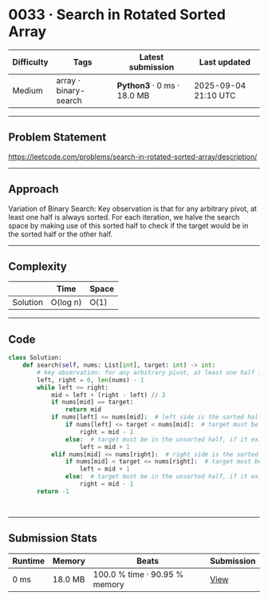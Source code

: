 # 0033 · Search in Rotated Sorted Array

| Difficulty | Tags | Latest submission | Last updated |
| --- | --- | --- | --- |
| Medium | array · binary-search | **Python3** · 0 ms · 18.0 MB | 2025-09-04 21:10 UTC |

---

## Problem Statement
https://leetcode.com/problems/search-in-rotated-sorted-array/description/

---

## Approach
Variation of Binary Search: Key observation is that for any arbitrary pivot, at least one half is always sorted. For each iteration, we halve the search space by making use of this sorted half to check if the target would be in the sorted half or the other half.

---

## Complexity
| | Time | Space |
|---|---|---|
| Solution | O(log n) | O(1) |

---

## Code

```python
class Solution:
    def search(self, nums: List[int], target: int) -> int:
        # key observation: for any arbitrary pivot, at least one half is always sorted
        left, right = 0, len(nums) - 1
        while left <= right:
            mid = left + (right - left) // 2
            if nums[mid] == target:
                return mid
            if nums[left] <= nums[mid]:  # left side is the sorted half
                if nums[left] <= target < nums[mid]:  # target must be in the sorted half, if it exists 
                    right = mid - 1
                else:  # target must be in the unsorted half, if it exists
                    left = mid + 1
            elif nums[mid] <= nums[right]:  # right side is the sorted half
                if nums[mid] < target <= nums[right]:  # target must be in the sorted half, if it exists 
                    left = mid + 1
                else:  # target must be in the unsorted half, if it exists
                    right = mid - 1
        return -1
            



```

---

## Submission Stats
| Runtime | Memory | Beats | Submission |
| --- | --- | --- | --- |
| 0 ms | 18.0 MB | 100.0 % time · 90.95 % memory | [View](https://leetcode.com/problems/search-in-rotated-sorted-array/submissions/1759846700/) |
